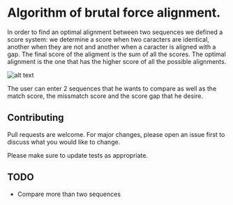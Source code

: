 # Algorithm of brutal force alignment.

In order to find an optimal alignment between two sequences we defined a score system: we determine a score when two caracters are identical, another when they are not and another when a caracter is aligned with a gap.
The final score of the aligment is the sum of all the scores.
The optimal alignment is the one that has the higher score of all the possible alignments. 

![alt text](https://fr.wikipedia.org/wiki/Alignement_de_s%C3%A9quences#/media/File:Zinc-finger-seq-alignment2.png)


The user can enter 2 sequences that he wants to compare as well as the match score, the missmatch score and the score gap that he desire.

## Contributing
Pull requests are welcome. For major changes, please open an issue first to discuss what you would like to change.

Please make sure to update tests as appropriate.


## TODO

 * Compare more than two sequences 

